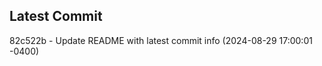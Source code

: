 
## Latest Commit
82c522b - Update README with latest commit info (2024-08-29 17:00:01 -0400) <Yunxi-Zhou>

